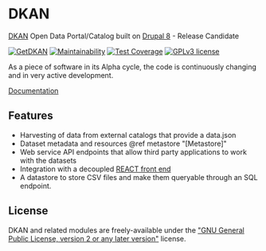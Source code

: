 # DKAN

[DKAN](https://getdkan.com) Open Data Portal/Catalog built on [Drupal 8](https://www.drupal.org/documentation) - Release Candidate

[![GetDKAN](https://circleci.com/gh/GetDKAN/dkan/tree/2.x.svg?style=svg)](https://circleci.com/gh/GetDKAN/dkan/tree/2.x)
[![Maintainability](https://api.codeclimate.com/v1/badges/a02bf3362b94749579a1/maintainability)](https://codeclimate.com/github/GetDKAN/dkan/maintainability)
[![Test Coverage](https://api.codeclimate.com/v1/badges/a02bf3362b94749579a1/test_coverage)](https://codeclimate.com/github/GetDKAN/dkan/test_coverage)
[![GPLv3 license](https://img.shields.io/badge/License-GPLv3-blue.svg)](https://www.gnu.org/licenses/gpl-3.0.en.html)

As a piece of software in its Alpha cycle, the code is continuously changing and in very active development.

[Documentation](https://getdkan.github.io/dkan/)

## Features

- Harvesting of data from external catalogs that provide a data.json
- Dataset metadata and resources @ref metastore "[Metastore]"
- Web service API endpoints that allow third party applications to work with the datasets
- Integration with a decoupled [REACT front end](https://github.com/getdkan/data-catalog-frontend)
- A datastore to store CSV files and make them queryable through an SQL endpoint.

## License

DKAN and related modules are freely-available under the ["GNU General Public License, version 2 or any later version"](https://www.gnu.org/licenses/old-licenses/gpl-2.0.en.html) license.
